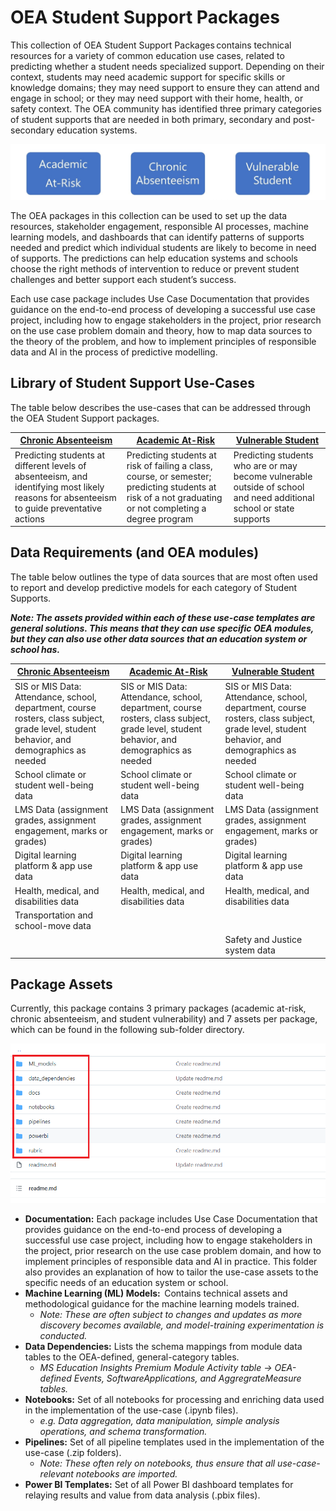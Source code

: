 # OEA Student Support Packages

This collection of OEA Student Support Packages contains technical resources for a variety of common education use cases, related to predicting whether a student needs specialized support. Depending on their context, students may need academic support for specific skills or knowledge domains; they may need support to ensure they can attend and engage in school; or they may need support with their home, health, or safety context. The OEA community has identified three primary categories of student supports that are needed in both primary, secondary and post-secondary education systems. 

![alt text](https://github.com/cstohlmann/oea-at-risk-package/blob/main/Academic_At_Risk/docs/images/At-Risk-Package-Use-Cases.png)

The OEA packages in this collection can be used to set up the data resources, stakeholder engagement, responsible AI processes, machine learning models, and dashboards that can identify patterns of supports needed and predict which individual students are likely to become in need of supports. The predictions can help education systems and schools choose the right methods of intervention to reduce or prevent student challenges and better support each student’s success. 

Each use case package includes Use Case Documentation that provides guidance on the end-to-end process of developing a successful use case project, including how to engage stakeholders in the project, prior research on the use case problem domain and theory, how to map data sources to the theory of the problem, and how to implement principles of responsible data and AI in the process of predictive modelling. 

## Library of Student Support Use-Cases 

The table below describes the use-cases that can be addressed through the OEA Student Support packages.  

| [Chronic Absenteeism](https://github.com/cstohlmann/oea-at-risk-package/tree/main/Chronic_Absenteeism) | [Academic At-Risk](https://github.com/cstohlmann/oea-at-risk-package/tree/main/Academic_At_Risk) | [Vulnerable Student](https://github.com/cstohlmann/oea-at-risk-package/tree/main/Vulnerable_Students) |
| --- | --- | --- |
| Predicting students at different levels of absenteeism, and identifying most likely reasons for absenteeism to guide preventative actions | Predicting students at risk of failing a class, course, or semester; predicting students at risk of a not graduating or not completing a degree program |Predicting students who are or may become vulnerable outside of school and need additional school or state supports |

## Data Requirements (and OEA modules)

The table below outlines the type of data sources that are most often used to report and develop predictive models for each category of Student Supports. 

<strong><em>Note:  The assets provided within each of these use-case templates are general solutions. This means that they can use specific OEA modules, but they can also use other data sources that an education system or school has.</em></strong>

| [Chronic Absenteeism](https://github.com/cstohlmann/oea-at-risk-package/tree/main/Chronic_Absenteeism) | [Academic At-Risk](https://github.com/cstohlmann/oea-at-risk-package/tree/main/Academic_At_Risk) | [Vulnerable Student](https://github.com/cstohlmann/oea-at-risk-package/tree/main/Vulnerable_Students) |
| --- | --- | --- |
| SIS or MIS Data: Attendance, school, department, course rosters, class subject, grade level, student behavior, and demographics as needed | SIS or MIS Data: Attendance, school, department, course rosters, class subject, grade level, student behavior, and demographics as needed | SIS or MIS Data: Attendance, school, department, course rosters, class subject, grade level, student behavior, and demographics as needed |
| School climate or student well-being data | School climate or student well-being data | School climate or student well-being data | 
| LMS Data (assignment grades, assignment engagement, marks or grades) | LMS Data (assignment grades, assignment engagement, marks or grades) | LMS Data (assignment grades, assignment engagement, marks or grades) |
| Digital learning platform & app use data | Digital learning platform & app use data | Digital learning platform & app use data |
| Health, medical, and disabilities data | Health, medical, and disabilities data | Health, medical, and disabilities data |
| Transportation and school-move data | | |
| | | Safety and Justice system data |

## Package Assets

Currently, this package contains 3 primary packages (academic at-risk, chronic absenteeism, and student vulnerability) and 7 assets per package, which can be found in the following sub-folder directory.

![alt text](https://github.com/cstohlmann/oea-at-risk-package/blob/main/Chronic_Absenteeism/docs/images/Chronic%20Absenteeism%20Folder%20Partitioning.png)

 - <strong>Documentation:</strong> Each package includes Use Case Documentation that provides guidance on the end-to-end process of developing a successful use case project, including how to engage stakeholders in the project, prior research on the use case problem domain, and how to implement principles of responsible data and AI in practice. This folder also provides an explanation of how to tailor the use-case assets to the specific needs of an education system or school. 
 - <strong> Machine Learning (ML) Models:</strong>  Contains technical assets and methodological guidance for the machine learning models trained. 
      * <em> Note: These are often subject to changes and updates as more discovery becomes available, and model-training experimentation is conducted. </em>
 - <strong>Data Dependencies:</strong> Lists the schema mappings from module data tables to the OEA-defined, general-category tables. 
      * <em>MS Education Insights Premium Module Activity table -> OEA-defined Events, SoftwareApplications, and AggregrateMeasure tables. </em>
 - <strong>Notebooks:</strong> Set of all notebooks for processing and enriching data used in the implementation of the use-case (.ipynb files). 
      * <em>e.g. Data aggregation, data manipulation, simple analysis operations, and schema transformation. </em>
 - <strong>Pipelines:</strong> Set of all pipeline templates used in the implementation of the use-case (.zip folders).
      * <em>Note: These often rely on notebooks, thus ensure that all use-case-relevant notebooks are imported.</em>
 - <strong>Power BI Templates:</strong> Set of all Power BI dashboard templates for relaying results and value from data analysis (.pbix files).



